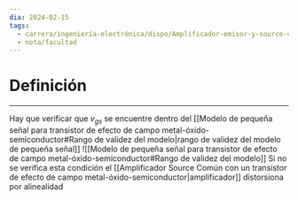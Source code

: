 ```yaml
---
dia: 2024-02-15
tags:
  - carrera/ingeniería-electrónica/dispo/Amplificador-emisor-y-source-común
  - nota/facultad
---
```

# Definición
---
Hay que verificar que $v_{gs}$ se encuentre dentro del [[Modelo de pequeña señal para transistor de efecto de campo metal-óxido-semiconductor#Rango de validez del modelo|rango de validez del modelo de pequeña señal]]  ![[Modelo de pequeña señal para transistor de efecto de campo metal-óxido-semiconductor#Rango de validez del modelo]]
Si no se verifica esta condición el [[Amplificador Source Común con un transistor de efecto de campo metal-óxido-semiconductor|amplificador]] distorsiona por alinealidad
